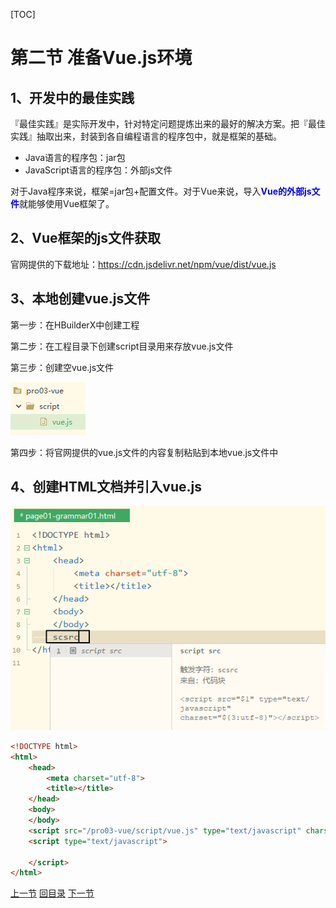 [TOC]



# 第二节 准备Vue.js环境

## 1、开发中的最佳实践

『最佳实践』是实际开发中，针对特定问题提炼出来的最好的解决方案。把『最佳实践』抽取出来，封装到各自编程语言的程序包中，就是框架的基础。

- Java语言的程序包：jar包
- JavaScript语言的程序包：外部js文件

对于Java程序来说，框架=jar包+配置文件。对于Vue来说，导入<span style="color:blue;font-weight:bold;">Vue的外部js文件</span>就能够使用Vue框架了。



## 2、Vue框架的js文件获取

官网提供的下载地址：https://cdn.jsdelivr.net/npm/vue/dist/vue.js



## 3、本地创建vue.js文件

第一步：在HBuilderX中创建工程

第二步：在工程目录下创建script目录用来存放vue.js文件

第三步：创建空vue.js文件

![images](images/img001.png)

第四步：将官网提供的vue.js文件的内容复制粘贴到本地vue.js文件中



## 4、创建HTML文档并引入vue.js

![images](images/img002.png)

```html
<!DOCTYPE html>
<html>
	<head>
		<meta charset="utf-8">
		<title></title>
	</head>
	<body>
	</body>
	<script src="/pro03-vue/script/vue.js" type="text/javascript" charset="utf-8"></script>
	<script type="text/javascript">
		
	</script>
</html>
```



[上一节](verse01.html) [回目录](index.html) [下一节](verse03.html)